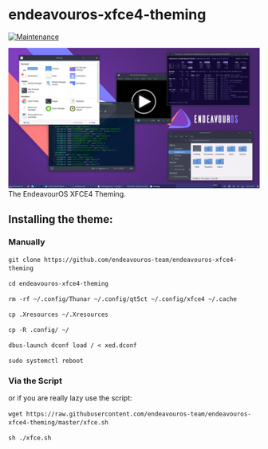 # endeavouros-xfce4-theming
[![Maintenance](https://img.shields.io/maintenance/yes/2023.svg)](https://github.com/endeavouros-team)

![XFCE4 Screenshot](https://raw.githubusercontent.com/endeavouros-team/screenshots/master/endeavouros-xfce4-apollo.png "XFCE4 Screenshot")
The EndeavourOS XFCE4 Theming.


## Installing the theme:

### Manually
`git clone https://github.com/endeavouros-team/endeavouros-xfce4-theming`

`cd endeavouros-xfce4-theming`

`rm -rf ~/.config/Thunar ~/.config/qt5ct ~/.config/xfce4 ~/.cache`

`cp .Xresources ~/.Xresources`

`cp -R .config/ ~/`

`dbus-launch dconf load / < xed.dconf`

`sudo systemctl reboot`
### Via the Script
or if you are really lazy use the script:

`wget https://raw.githubusercontent.com/endeavouros-team/endeavouros-xfce4-theming/master/xfce.sh`

`sh ./xfce.sh`

